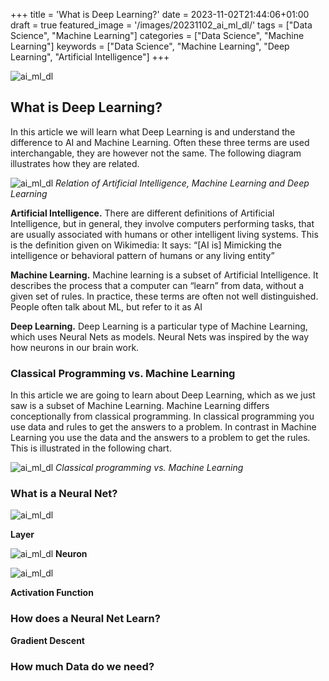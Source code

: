+++
title = 'What is Deep Learning?'
date = 2023-11-02T21:44:06+01:00
draft = true
featured_image = '/images/20231102_ai_ml_dl/'
tags = ["Data Science", "Machine Learning"]
categories = ["Data Science", "Machine Learning"]
keywords = ["Data Science", "Machine Learning", "Deep Learning", "Artificial Intelligence"]
+++


![ai_ml_dl](/images/20231102_ai_ml_dl/)
## What is Deep Learning?

In this article we will learn what Deep Learning is and understand the difference to AI and Machine Learning. Often these three terms are used interchangable, they are however not the same. The following diagram illustrates how they are related.


![ai_ml_dl](/images/20231102_ai_ml_dl/ai_ml_dl.png)
*Relation of Artificial Intelligence, Machine Learning and Deep Learning*

**Artificial Intelligence.** There are different definitions of Artificial Intelligence, but in general, they involve computers performing tasks, that are usually associated with humans or other intelligent living systems. This is the definition given on Wikimedia:
It says: “[AI is] Mimicking the intelligence or behavioral pattern of humans or any living entity”

**Machine Learning.** Machine learning is a subset of Artificial Intelligence. It describes the process that a computer can “learn” from data, without a given set of rules. In practice, these terms are often not well distinguished. People often talk about ML, but refer to it as AI

**Deep Learning.** Deep Learning is a particular type of Machine Learning, which uses Neural Nets as models. Neural Nets was inspired by the way how neurons in our brain work. 

### Classical Programming vs. Machine Learning

In this article we are going to learn about Deep Learning, which as we just saw is a subset of Machine Learning. Machine Learning differs conceptionally from classical programming. In classical programming you use data and rules to get the answers to a problem.
In contrast in Machine Learning you use the data and the answers to a problem to get the rules. This is illustrated in the following chart.

![ai_ml_dl](/images/20231102_ai_ml_dl/classical_ml.png)
*Classical programming vs. Machine Learning*

### What is a Neural Net?

![ai_ml_dl](/images/20231102_ai_ml_dl/neural_net.png)

**Layer**

![ai_ml_dl](/images/20231102_ai_ml_dl/layer.png)
**Neuron**

![ai_ml_dl](/images/20231102_ai_ml_dl/neuron.png)

**Activation Function**

### How does a Neural Net Learn?

**Gradient Descent**

### How much Data do we need? 

